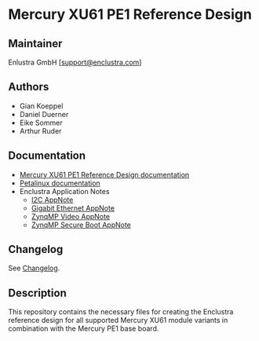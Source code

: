 # Mercury XU61 PE1 Reference Design

## Maintainer

Enlustra GmbH [support@enclustra.com]

## Authors

* Gian Koeppel
* Daniel Duerner
* Eike Sommer
* Arthur Ruder

## Documentation

* [Mercury XU61 PE1 Reference Design documentation](./reference_design/doc/Mercury_XU61_PE1.pdf)
* [Petalinux documentation](https://github.com/enclustra/PetalinuxDocumentation)
* Enclustra Application Notes
  - [I2C AppNote](https://github.com/enclustra/I2CAppNote)
  - [Gigabit Ethernet AppNote](https://github.com/enclustra/GigabitEthernetAppNote)
  - [ZynqMP Video AppNote](https://github.com/enclustra/ZynqMpVideoAppNote)
  - [ZynqMP Secure Boot AppNote](https://github.com/enclustra/ZynqMPSecureBootAppNote)

## Changelog
See [Changelog](changelog.md).

## Description
This repository contains the necessary files for creating the Enclustra reference design for all supported Mercury XU61 module variants in combination with the Mercury PE1 base board.
